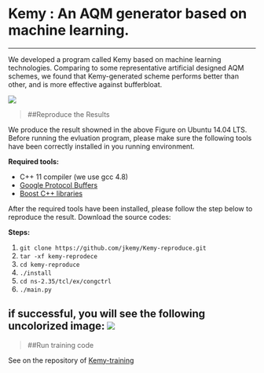 # Kemy : An AQM generator based on machine learning.

--------

We developed a program called Kemy
based on machine learning technologies. Comparing to some
representative artificial designed AQM schemes, we found that
Kemy-generated scheme performs better than other, and is more
effective against bufferbloat.

![](https://github.com/jkemy/Kemy-reproduce/blob/master/doc/images/dumbbell_result.png)

> ##Reproduce the Results

We produce the result showned in the above Figure on Ubuntu 14.04 LTS. Before running the evluation program, please make sure the following tools have been correctly installed in you running environment.

**Required tools:**

* C++ 11 compiler (we use gcc 4.8)
* [Google Protocol Buffers](https://code.google.com/p/protobuf/)
* [Boost C++ libraries](http://www.boost.org/)

After the required tools have been installed, please follow the step below to reproduce the result.
Download the source codes:

**Steps:**

1. ```git clone https://github.com/jkemy/Kemy-reproduce.git```
2. ```tar -xf kemy-reprodece```
3. ```cd kemy-reproduce```
4. ```./install```
5. ```cd ns-2.35/tcl/ex/congctrl```
6. ```./main.py```

if successful, you will see the following uncolorized image:
![](https://github.com/jkemy/Kemy-reproduce/blob/master/doc/images/origin-result.png)
--------

> ##Run training code

See on the repository of  [Kemy-training](https://github.com/jkemy/Kemy-training)
